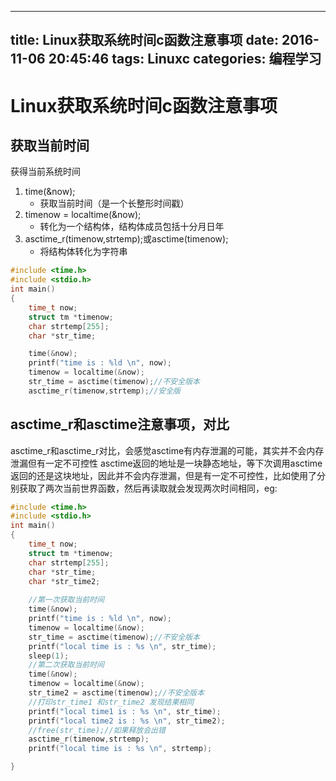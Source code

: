 
---
title: Linux获取系统时间c函数注意事项
date: 2016-11-06 20:45:46
tags: Linuxc
categories: 编程学习
---

# Linux获取系统时间c函数注意事项

## 获取当前时间
获得当前系统时间
1. time(&now);
	- 获取当前时间（是一个长整形时间戳）
2. timenow = localtime(&now);
	-  转化为一个结构体，结构体成员包括十分月日年
3. asctime_r(timenow,strtemp);或asctime(timenow);
	- 将结构体转化为字符串


```cpp
#include <time.h>
#include <stdio.h>
int main()
{
    time_t now;   
    struct tm *timenow;   
    char strtemp[255];   
    char *str_time;

	time(&now);   
    printf("time is : %ld \n", now);  
    timenow = localtime(&now);   
    str_time = asctime(timenow);//不安全版本
    asctime_r(timenow,strtemp);//安全版
```

## asctime_r和asctime注意事项，对比
asctime_r和asctime_r对比，会感觉asctime有内存泄漏的可能，其实并不会内存泄漏但有一定不可控性
asctime返回的地址是一块静态地址，等下次调用asctime返回的还是这块地址，因此并不会内存泄漏，但是有一定不可控性，比如使用了分别获取了两次当前世界函数，然后再读取就会发现两次时间相同，eg:

```cpp
#include <time.h>
#include <stdio.h>
int main()
{
    time_t now;   
    struct tm *timenow;   
    char strtemp[255];   
    char *str_time;
    char *str_time2;
    
    //第一次获取当前时间
    time(&now);   
    printf("time is : %ld \n", now);  
    timenow = localtime(&now);   
    str_time = asctime(timenow);//不安全版本
    printf("local time is : %s \n", str_time);  
    sleep(1);
    //第二次获取当前时间
    time(&now);   
    timenow = localtime(&now);   
    str_time2 = asctime(timenow);//不安全版本
    //打印str_time1 和str_time2 发现结果相同
    printf("local time1 is : %s \n", str_time);  
    printf("local time2 is : %s \n", str_time2);  
    //free(str_time);//如果释放会出错
    asctime_r(timenow,strtemp);
    printf("local time is : %s \n", strtemp);  

}
```